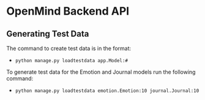 # OpenMind Backend API

## Generating Test Data
The command to create test data is in the format: 
- `python manage.py loadtestdata app.Model:#`

To generate test data for the Emotion and Journal models run the following command:
- `python manage.py loadtestdata emotion.Emotion:10 journal.Journal:10`